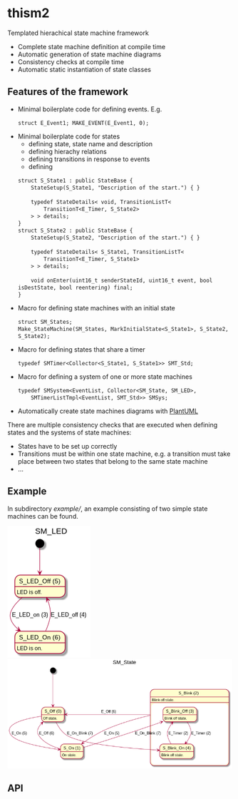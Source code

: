 # thism2
Templated hierachical state machine framework

  - Complete state machine definition at compile time
  - Automatic generation of state machine diagrams
  - Consistency checks at compile time
  - Automatic static instantiation of state classes

## Features of the framework

  - Minimal boilerplate code for defining events. E.g. 
    ~~~
    struct E_Event1; MAKE_EVENT(E_Event1, 0);
    ~~~
  - Minimal boilerplate code for states
    - defining state, state name and description
    - defining hierachy relations
    - defining transitions in response to events
    - defining 
    ~~~
    struct S_State1 : public StateBase {
        StateSetup(S_State1, "Description of the start.") { }

        typedef StateDetails< void, TransitionListT<
            TransitionT<E_Timer, S_State2>
        > > details;
    }
    struct S_State2 : public StateBase {
        StateSetup(S_State2, "Description of the start.") { }

        typedef StateDetails< S_State1, TransitionListT<
            TransitionT<E_Timer, S_State1>
        > > details;
    
        void onEnter(uint16_t senderStateId, uint16_t event, bool isDestState, bool reentering) final;
    }
    ~~~
  - Macro for defining state machines with an initial state
    ~~~
    struct SM_States;
    Make_StateMachine(SM_States, MarkInitialState<S_State1>, S_State2, S_State2);
    ~~~
  - Macro for defining states that share a timer
    ~~~
    typedef SMTimer<Collector<S_State1, S_State1>> SMT_Std;
    ~~~
  - Macro for defining a system of one or more state machines
    ~~~
    typedef SMSystem<EventList, Collector<SM_State, SM_LED>, 
        SMTimerListTmpl<EventList, SMT_Std>> SMSys;
    ~~~
  - Automatically create state machines diagrams with [PlantUML](https://plantuml.com/)  

There are multiple consistency checks that are executed when defining states and the systems of state machines:
  - States have to be set up correctly 
  - Transitions must be within one state machine, e.g. a transition must take place between two states that belong to the same state machine
  - ...
  
## Example 

In subdirectory _example/_, an example consisting of two  simple state machines can be found.

![SM_LED](diagrams_out/SM_LED.png) ![SM_Main](diagrams_out/SM_State.png)

## API

